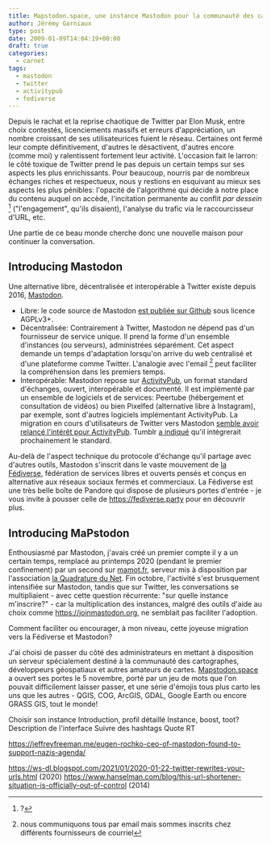```yaml
---
title: Mapstodon.space, une instance Mastodon pour la communauté des cartographes
author: Jérémy Garniaux
type: post
date: 2009-01-09T14:04:19+00:00
draft: true
categories:
  - carnet
tags:
  - mastodon
  - twitter
  - activitypub
  - fediverse
---
```


Depuis le rachat et la reprise chaotique de Twitter par Elon Musk, entre choix contestés, licenciements massifs et erreurs d'appréciation, un nombre croissant de ses utilisateurices fuient le réseau. Certaines ont fermé leur compte définitivement, d'autres le désactivent, d'autres encore (comme moi) y ralentissent fortement leur activité. L'occasion fait le larron: le côté toxique de Twitter prend le pas depuis un certain temps sur ses aspects les plus enrichissants. Pour beaucoup, nourris par de nombreux échanges riches et respectueux, nous y restions en esquivant au mieux ses aspects les plus pénibles: l'opacité de l'algorithme qui décide à notre place du contenu auquel on accède, l'incitation permanente au conflit *par dessein* [^1] ("l'engagement", qu'ils disaient), l'analyse du trafic via le raccourcisseur d'URL, etc. 

Une partie de ce beau monde cherche donc une nouvelle maison pour continuer la conversation.

## Introducing Mastodon

Une alternative libre, décentralisée et interopérable à Twitter existe depuis 2016, [Mastodon](https://en.wikipedia.org/wiki/Mastodon_(software)). 
- Libre: le code source de Mastodon [est publiée sur Github](https://github.com/mastodon/mastodon) sous licence AGPLv3+.
- Décentralisée: Contrairement à Twitter, Mastodon ne dépend pas d'un fournisseur de service unique. Il prend la forme d'un ensemble d'instances (ou serveurs), administrées séparément. Cet aspect demande un temps d'adaptation lorsqu'on arrive du web centralisé et d'une plateforme comme Twitter. L'analogie avec l'email [^2] peut faciliter la compréhension dans les premiers temps.
- Interopérable: Mastodon repose sur [ActivityPub](https://fr.wikipedia.org/wiki/ActivityPub), un format standard d'échanges, ouvert, interopérable et documenté. Il est implémenté par un ensemble de logiciels et de services: Peertube (hébergement et consultation de vidéos) ou bien Pixelfed (alternative libre à Instagram), par exemple, sont d'autres logiciels implémentant ActivityPub. La migration en cours d'utilisateurs de Twitter vers Mastodon [semble avoir relancé l'intérêt pour ActivityPub](https://thenewstack.io/devs-are-excited-by-activitypub-open-protocol-for-mastodon/). Tumblr [a indiqué](https://techcrunch.com/2022/11/21/tumblr-to-add-support-for-activitypub-the-social-protocol-powering-mastodon-and-other-apps) qu'il intégrerait prochainement le standard. 

Au-delà de l'aspect technique du protocole d'échange qu'il partage avec d'autres outils, Mastodon s'inscrit dans le vaste mouvement de [la Fédiverse](https://fr.wikipedia.org/wiki/Fediverse), fédération de services libres et ouverts pensés et conçus en alternative aux réseaux sociaux fermés et commerciaux. La Fédiverse est une très belle boîte de Pandore qui dispose de plusieurs portes d'entrée - je vous invite à pousser celle de https://fediverse.party pour en découvrir plus. 

## Introducing MaPstodon

Enthousiasmé par Mastodon, j'avais créé un premier compte il y a un certain temps, remplacé au printemps 2020 (pendant le premier confinement) par un second sur [mamot.fr](https://mamot.fr), serveur mis à disposition par l'association [la Quadrature du Net](https://www.laquadrature.net/). Fin octobre, l'activité s'est brusquement intensifiée sur Mastodon, tandis que sur Twitter, les conversations se multipliaient - avec cette question récurrente: "sur quelle instance m'inscrire?" - car la multiplication des instances, malgré des outils d'aide au choix comme https://joinmastodon.org, ne semblait pas faciliter l'adoption.

Comment faciliter ou encourager, à mon niveau, cette joyeuse migration vers la Fédiverse et Mastodon? 

J'ai choisi de passer du côté des administrateurs en mettant à disposition un serveur spécialement destiné à la communauté des cartographes, développeurs géospatiaux et autres amateurs de cartes. [Mapstodon.space](https://mapstodon.space) a ouvert ses portes le 5 novembre, porté par un jeu de mots que l'on pouvait difficilement laisser passer, et une série d'émojis tous plus carto les uns que les autres - QGIS, COG, ArcGIS, GDAL, Google Earth ou encore GRASS GIS, tout le monde! 




Choisir son instance
Introduction, profil détaillé
Instance, boost, toot?
Description de l'interface
Suivre des hashtags
Quote RT




[^1]: ?
[^2]: nous communiquons tous par email mais sommes inscrits chez différents fournisseurs de courriel

https://jeffreyfreeman.me/eugen-rochko-ceo-of-mastodon-found-to-support-nazis-agenda/ 

https://ws-dl.blogspot.com/2021/01/2020-01-22-twitter-rewrites-your-urls.html (2020)
https://www.hanselman.com/blog/this-url-shortener-situation-is-officially-out-of-control (2014)


